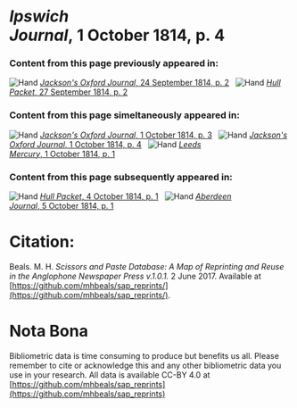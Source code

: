 # *Ipswich Journal*, 1 October 1814, p. 4  
  
### Content from this page previously appeared in:  
![Hand](http://scissorsandpaste.net/wp-content/uploads/2017/06/smallhandpointer.png) [*Jackson's Oxford Journal*, 24 September 1814, p. 2](https://mhbeals.github.io/sap_html/Jackson's-Oxford-Journal/Jackson's-Oxford-Journal-24-September-1814-p-2)  
![Hand](http://scissorsandpaste.net/wp-content/uploads/2017/06/smallhandpointer.png) [*Hull Packet*, 27 September 1814, p. 2](https://mhbeals.github.io/sap_html/Hull-Packet/Hull-Packet-27-September-1814-p-2)  
  
### Content from this page simeltaneously appeared in:  
![Hand](http://scissorsandpaste.net/wp-content/uploads/2017/06/smallhandpointer.png) [*Jackson's Oxford Journal*, 1 October 1814, p. 3](https://mhbeals.github.io/sap_html/Jackson's-Oxford-Journal/Jackson's-Oxford-Journal-1-October-1814-p-3)  
![Hand](http://scissorsandpaste.net/wp-content/uploads/2017/06/smallhandpointer.png) [*Jackson's Oxford Journal*, 1 October 1814, p. 4](https://mhbeals.github.io/sap_html/Jackson's-Oxford-Journal/Jackson's-Oxford-Journal-1-October-1814-p-4)  
![Hand](http://scissorsandpaste.net/wp-content/uploads/2017/06/smallhandpointer.png) [*Leeds Mercury*, 1 October 1814, p. 1](https://mhbeals.github.io/sap_html/Leeds-Mercury/Leeds-Mercury-1-October-1814-p-1)  
  
### Content from this page subsequently appeared in:  
![Hand](http://scissorsandpaste.net/wp-content/uploads/2017/06/smallhandpointer.png) [*Hull Packet*, 4 October 1814, p. 1](https://mhbeals.github.io/sap_html/Hull-Packet/Hull-Packet-4-October-1814-p-1)  
![Hand](http://scissorsandpaste.net/wp-content/uploads/2017/06/smallhandpointer.png) [*Aberdeen Journal*, 5 October 1814, p. 1](https://mhbeals.github.io/sap_html/Aberdeen-Journal/Aberdeen-Journal-5-October-1814-p-1)  


# Citation: 

Beals. M. H. *Scissors and Paste Database: A Map of Reprinting and Reuse in the Anglophone Newspaper Press v.1.0.1.* 2 June 2017. Available at [https://github.com/mhbeals/sap_reprints/](https://github.com/mhbeals/sap_reprints/). 

# Nota Bona

Bibliometric data is time consuming to produce but benefits us all. Please remember to cite or acknowledge this and any other bibliometric data you use in your research. All data is available CC-BY 4.0 at [https://github.com/mhbeals/sap_reprints](https://github.com/mhbeals/sap_reprints)